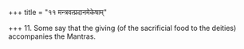 +++
title = "११ मन्त्रवत्प्रदानमेकेषाम्"

+++
11. Some say that the giving (of the sacrificial food to the deities) accompanies the Mantras.
